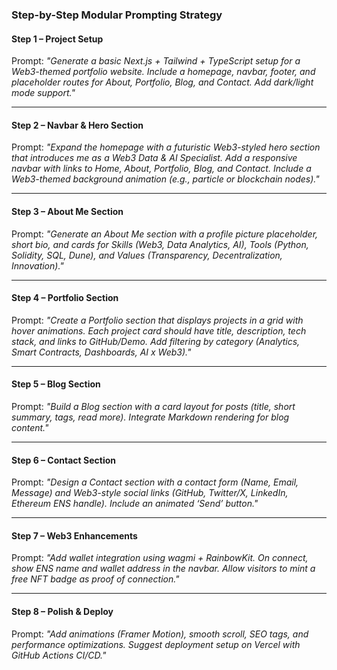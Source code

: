 ### Step-by-Step Modular Prompting Strategy

#### **Step 1 – Project Setup**

Prompt:
*"Generate a basic Next.js + Tailwind + TypeScript setup for a Web3-themed portfolio website. Include a homepage, navbar, footer, and placeholder routes for About, Portfolio, Blog, and Contact. Add dark/light mode support."*

---

#### **Step 2 – Navbar & Hero Section**

Prompt:
*"Expand the homepage with a futuristic Web3-styled hero section that introduces me as a Web3 Data & AI Specialist. Add a responsive navbar with links to Home, About, Portfolio, Blog, and Contact. Include a Web3-themed background animation (e.g., particle or blockchain nodes)."*

---

#### **Step 3 – About Me Section**

Prompt:
*"Generate an About Me section with a profile picture placeholder, short bio, and cards for Skills (Web3, Data Analytics, AI), Tools (Python, Solidity, SQL, Dune), and Values (Transparency, Decentralization, Innovation)."*

---

#### **Step 4 – Portfolio Section**

Prompt:
*"Create a Portfolio section that displays projects in a grid with hover animations. Each project card should have title, description, tech stack, and links to GitHub/Demo. Add filtering by category (Analytics, Smart Contracts, Dashboards, AI x Web3)."*

---

#### **Step 5 – Blog Section**

Prompt:
*"Build a Blog section with a card layout for posts (title, short summary, tags, read more). Integrate Markdown rendering for blog content."*

---

#### **Step 6 – Contact Section**

Prompt:
*"Design a Contact section with a contact form (Name, Email, Message) and Web3-style social links (GitHub, Twitter/X, LinkedIn, Ethereum ENS handle). Include an animated ‘Send’ button."*

---

#### **Step 7 – Web3 Enhancements**

Prompt:
*"Add wallet integration using wagmi + RainbowKit. On connect, show ENS name and wallet address in the navbar. Allow visitors to mint a free NFT badge as proof of connection."*

---

#### **Step 8 – Polish & Deploy**

Prompt:
*"Add animations (Framer Motion), smooth scroll, SEO tags, and performance optimizations. Suggest deployment setup on Vercel with GitHub Actions CI/CD."*


